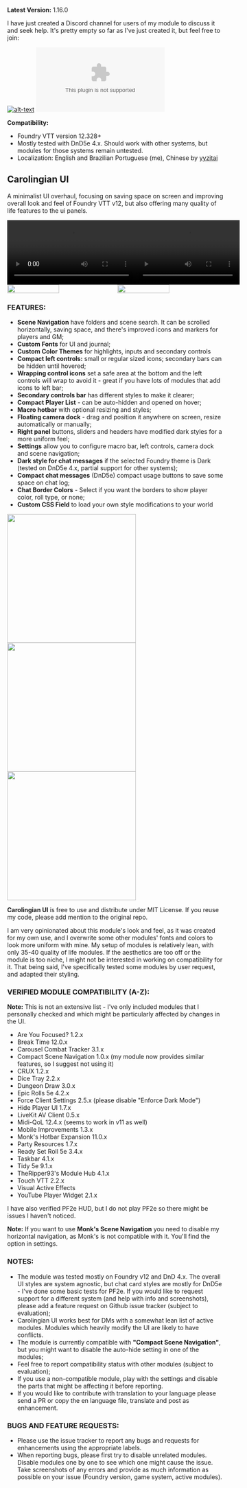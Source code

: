 **Latest Version:** 1.16.0

I have just created a Discord channel for users of my module to discuss it and seek help. It's pretty empty so far as I've just created it, but feel free to join:

[![alt-text](https://img.shields.io/badge/-Discord-%235662f6?style=for-the-badge)](https://discord.gg/cAuTaTYda3) 
![GitHub Downloads (specific asset, all releases)](https://img.shields.io/github/downloads/crlngn/crlngn-ui/module.zip?color=2b82fc&label=DOWNLOADS&style=for-the-badge)


**Compatibility:** 
- Foundry VTT version 12.328+
- Mostly tested with DnD5e 4.x. Should work with other systems, but modules for those systems remain untested. 
- Localization: English and Brazilian Portuguese (me), Chinese by [yyzitai](https://github.com/yyzitai)

## Carolingian UI
A minimalist UI overhaul, focusing on saving space on screen and improving overall look and feel of Foundry VTT v12, but also offering many quality of life features to the ui panels. 

<div style="display: flex; flex-direction: row;">
  <video src="https://github.com/user-attachments/assets/9cc3b4fb-9f9e-45a4-9367-1bc6d255679c" width="100%" height="auto">
  </video>
  <video src="https://github.com/user-attachments/assets/417afe41-82fc-4fd7-928e-95368c8a72ab" width="48%" height="auto">
  </video>
</div>
  
<div style="display: flex; flex-wrap: wrap; flex-direction: row; gap:2%">
  <img src="https://github.com/crlngn/crlngn-ui/blob/main/demo/carolingian-ui-1.webp?raw=true" width="49%" height="auto" />
  <img src="https://github.com/crlngn/crlngn-ui/blob/main/demo/carolingian-ui-2.webp?raw=true" width="49%" height="auto" />
</div>

  

### FEATURES:
- **Scene Navigation** have folders and scene search. It can be scrolled horizontally, saving space, and there's improved icons and markers for players and GM;
- **Custom Fonts** for UI and journal;
- **Custom Color Themes** for highlights, inputs and secondary controls
- **Compact left controls:** small or regular sized icons; secondary bars can be hidden until hovered;
- **Wrapping control icons** set a safe area at the bottom and the left controls will wrap to avoid it - great if you have lots of modules that add icons to left bar; 
- **Secondary controls bar** has different styles to make it clearer;
- **Compact Player List** - can be auto-hidden and opened on hover;
- **Macro hotbar** with optional resizing and styles;
- **Floating camera dock** - drag and position it anywhere on screen, resize automatically or manually;
- **Right panel** buttons, sliders and headers have modified dark styles for a more uniform feel;
- **Settings** allow you to configure macro bar, left controls, camera dock and scene navigation;
- **Dark style for chat messages** if the selected Foundry theme is Dark (tested on DnD5e 4.x, partial support for other systems); 
- **Compact chat messages** (DnD5e) compact usage buttons to save some space on chat log;
- **Chat Border Colors** - Select if you want the borders to show player color, roll type, or none;
- **Custom CSS Field** to load your own style modifications to your world

<img src="https://github.com/crlngn/crlngn-ui/blob/main/demo/crlngn-ui-folder-tree.gif?raw=true" width="300px" height="auto" />

<img src="https://github.com/crlngn/crlngn-ui/blob/main/demo/slider-controls.webp?raw=true" width="300px" height="auto" />

<img src="https://github.com/crlngn/crlngn-ui/blob/main/demo/players-list-1.webp?raw=true" width="300px" height="auto" />


**Carolingian UI** is free to use and distribute under MIT License. If you reuse my code, please add mention to the original repo. 

I am very opinionated about this module's look and feel, as it was created for my own use, and I overwrite some other modules' fonts and colors to look more uniform with mine. My setup of modules is relatively lean, with only 35-40 quality of life modules. If the aesthetics are too off or the module is too niche, I might not be interested in working on compatibility for it. That being said, I've specifically tested some modules by user request, and adapted their styling.

### VERIFIED MODULE COMPATIBILITY (A-Z):
**Note:** This is not an extensive list - I've only included modules that I personally checked and which might be particularly affected by changes in the UI.
- Are You Focused? 1.2.x
- Break Time 12.0.x
- Carousel Combat Tracker 3.1.x
- Compact Scene Navigation 1.0.x (my module now provides similar features, so I suggest not using it)
- CRUX 1.2.x
- Dice Tray 2.2.x
- Dungeon Draw 3.0.x
- Epic Rolls 5e 4.2.x
- Force Client Settings 2.5.x (please disable "Enforce Dark Mode")
- Hide Player UI 1.7.x
- LiveKit AV Client 0.5.x
- Midi-QoL 12.4.x (seems to work in v11 as well)
- Mobile Improvements 1.3.x
- Monk's Hotbar Expansion 11.0.x
- Party Resources 1.7.x
- Ready Set Roll 5e 3.4.x
- Taskbar 4.1.x
- Tidy 5e 9.1.x
- TheRipper93's Module Hub 4.1.x
- Touch VTT 2.2.x
- Visual Active Effects
- YouTube Player Widget 2.1.x

I have also verified PF2e HUD, but I do not play PF2e so there might be issues I haven't noticed.

**Note:**
If you want to use **Monk's Scene Navigation** you need to disable my horizontal navigation, as Monk's is not compatible with it. You'll find the option in settings.

### NOTES:
- The module was tested mostly on Foundry v12 and DnD 4.x. The overall UI styles are system agnostic, but chat card styles are mostly for DnD5e - I've done some basic tests for PF2e. If you would like to request support for a different system (and help with info and screenshots), please add a feature request on Github issue tracker (subject to evaluation);
- Carolingian UI works best for DMs with a somewhat lean list of active modules. Modules which heavily modify the UI are likely to have conflicts.
- The module is currently compatible with **"Compact Scene Navigation"**, but you might want to disable the auto-hide setting in one of the modules; 
- Feel free to report compatibility status with other modules (subject to evaluation);
- If you use a non-compatible module, play with the settings and disable the parts that might be affecting it before reporting.
- If you would like to contribute with translation to your language please send a PR or copy the en language file, translate and post as enhancement.

### BUGS AND FEATURE REQUESTS:
- Please use the issue tracker to report any bugs and requests for enhancements using the appropriate labels.
- When reporting bugs, please first try to disable unrelated modules. Disable modules one by one to see which one might cause the issue. Take screenshots of any errors and provide as much information as possible on your issue (Foundry version, game system, active modules). 
